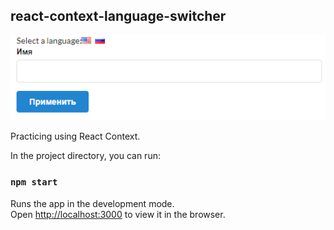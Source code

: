 ## react-context-language-switcher

![Screenshot](https://github.com/andreysaf/react-context-language-switcher/blob/master/screen.png?raw=true "Screenshot")

Practicing using React Context.

In the project directory, you can run:

### `npm start`

Runs the app in the development mode.<br />
Open [http://localhost:3000](http://localhost:3000) to view it in the browser.



